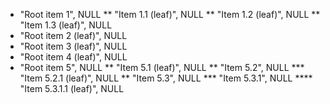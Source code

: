* "Root item 1", NULL
** "Item 1.1 (leaf)", NULL
** "Item 1.2 (leaf)", NULL
** "Item 1.3 (leaf)", NULL
* "Root item 2 (leaf)", NULL
* "Root item 3 (leaf)", NULL
* "Root item 4 (leaf)", NULL
* "Root item 5", NULL
** "Item 5.1 (leaf)", NULL
** "Item 5.2", NULL
*** "Item 5.2.1 (leaf)", NULL
** "Item 5.3", NULL
*** "Item 5.3.1", NULL
**** "Item 5.3.1.1 (leaf)", NULL
